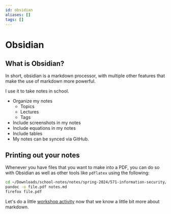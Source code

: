 ```yaml
---
id: obsidian
aliases: []
tags: []
---
```




# Obsidian

## What is Obsidian?

In short, obsidian is a markdown processor, with multiple other features that make the use of markdown more powerful.

I use it to take notes in school.

- Organize my notes 
	- Topics 
	- Lectures
	- Tags
- Include screenshots in my notes
- Include equations in my notes
- Include tables
- My notes can be synced via GitHub.


## Printing out your notes

Whenever you have files that you want to make into a PDF, you can do so with Obsidian as well as other tools like `pdflatex` using the following:

```bash
cd ~/Downloads/school-notes/notes/spring-2024/571-information-security/
pandoc -o file.pdf notes.md
firefox file.pdf
```





Let's do a little [workshop activity](./activity.md) now that we know a little bit more about markdown.





